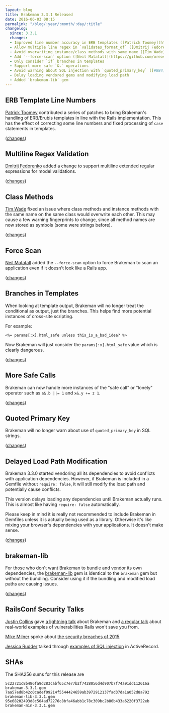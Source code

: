 ```yaml
---
layout: blog
title: Brakeman 3.3.1 Released
date: 2016-06-03 08:15
permalink: "/blog/:year/:month/:day/:title"
changelog:
  since: 3.3.1
  changes:
  - Improved line number accuracy in ERB templates ([Patrick Toomey](https://github.com/ptoomey3))
  - Allow multiple line regex in `validates_format_of` ([Dmitrij Fedorenko](https://github.com/c0va23))
  - Avoid overwriting instance/class methods with same name ([Tim Wade](https://github.com/imtayadeway))
  - Add `--force-scan` option ([Neil Matatall](https://github.com/oreoshake))
  - Only consider `if` branches in templates
  - Support more safe `&.` operations
  - Avoid warning about SQL injection with `quoted_primary_key` ([#884](https://github.com/presidentbeef/brakeman/issues/884))
  - Delay loading vendored gems and modifying load path
  - Added `brakeman-lib` gem
---
```




## ERB Template Line Numbers

[Patrick Toomey](https://github.com/ptoomey3) contributed a series of patches to bring Brakeman's handling of ERB/Erubis templates in line with the Rails implementation. This has the effect of correcting some line numbers and fixed processing of `case` statements in templates.

([changes](https://github.com/presidentbeef/brakeman/pull/878))

## Multiline Regex Validation

[Dmitrij Fedorenko](https://github.com/c0va23) added a change to support multiline extended regular expressions for model validations.

([changes](https://github.com/presidentbeef/brakeman/pull/885))

## Class Methods

[Tim Wade](https://github.com/imtayadeway) fixed an issue where class methods and instance methods with the same name on the same class would overwrite each other. This may cause a few warning fingerprints to change, since all method names are now stored as symbols (some were strings before).

([changes](https://github.com/presidentbeef/brakeman/pull/881))

## Force Scan

[Neil Matatall](https://github.com/oreoshake) added the `--force-scan` option to force Brakeman to scan an application even if it doesn't look like a Rails app.

([changes](https://github.com/presidentbeef/brakeman/pull/879))

## Branches in Templates

When looking at template output, Brakeman will no longer treat the conditional as output, just the branches. This helps find more potential instances of cross-site scripting.

For example:

    <%= params[:x].html_safe unless this_is_a_bad_idea? %>

Now Brakeman will just consider the `params[:x].html_safe` value which is clearly dangerous.

([changes](https://github.com/presidentbeef/brakeman/pull/883/))

## More Safe Calls

Brakeman can now handle more instances of the "safe call" or "lonely" operator such as `a&.b ||= 1` and `x&.y += z 1`.

([changes](https://github.com/presidentbeef/brakeman/pull/887))

## Quoted Primary Key

Brakeman will no longer warn about use of `quoted_primary_key` in SQL strings.

([changes](https://github.com/presidentbeef/brakeman/pull/888))

## Delayed Load Path Modification

Brakeman 3.3.0 started vendoring all its dependencies to avoid conflicts with application dependencies. However, if Brakeman is included in a Gemfile without `require: false`, it will still modify the load path and potentially cause conflicts.

This version delays loading any dependencies until Brakeman actually runs. This is almost like having `require: false` automatically.

Please keep in mind it is really not recommended to include Brakeman in Gemfiles unless it is actually being used as a library. Otherwise it's like mixing your browser's dependencies with your applications. It doesn't make sense.

([changes](https://github.com/presidentbeef/brakeman/pull/889))

## brakeman-lib

For those who don't want Brakeman to bundle and vendor its own dependencies, the [brakeman-lib](https://rubygems.org/gems/brakeman-lib) gem is identical to the `brakeman` gem but without the bundling. Consider using it if the bundling and modified load paths are causing issues.

([changes](https://github.com/presidentbeef/brakeman/commit/fa310a9b736d858a929715802d98b1a3f0887569))

## RailsConf Security Talks

[Justin Collins](https://github.com/presidentbeef) gave [a lightning talk](https://www.youtube.com/watch?v=DHHHnPwSY5I&feature=youtu.be&t=55m6s) about Brakeman and [a regular talk](https://www.youtube.com/watch?v=3P9naxOfUC4&feature=youtu.be) about real-world examples of vulnerabilities Rails won't save you from.

[Mike Milner](https://twitter.com/secretmike) spoke about [the security breaches of 2015](https://youtu.be/UoiCylwUoq4).

[Jessica Rudder](https://twitter.com/JessRudder) talked through [examples of SQL injection](https://youtu.be/2GHWAYys1is) in ActiveRecord.

## SHAs

The SHA256 sums for this release are

    5c22721c8b486fa9d283cabf65c7e77b2f7428056d4d907b7f74a91dd112616a  brakeman-3.3.1.gem
    7aa57ed8b42c0cadef09214f5544424659ab3972912137fad37da1a052d8a792  brakeman-lib-3.3.1.gem
    95e68202493d8c504ad72276c8bfa46abb1c78c309bc2b80b433a6220f3722eb  brakeman-min-3.3.1.gem
